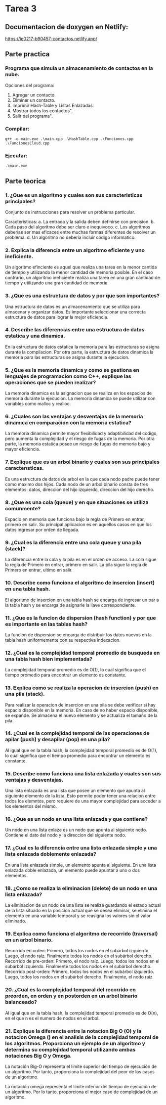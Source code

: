 # Tarea 3

## Documentacion de doxygen en Netlify:
https://ie0217-b90457-contactos.netlify.app/

## Parte practica
### Programa que simula un almacenamiento de contactos en la nube.
Opciones del programa:
1. Agregar un contacto.
2. Eliminar un contacto.
3. Imprimir Hash-Table y Listas Enlazadas.
4. Mostrar todos los contactos".
5. Salir del programa".

### Compilar:
```
g++ -o main.exe .\main.cpp .\HashTable.cpp .\Funciones.cpp .\FuncionesCloud.cpp
```
### Ejecutar:
```
.\main.exe
```

## Parte teorica

### 1. ¿Que es un algoritmo y cuales son sus caracteristicas principales?
Conjunto de instrucciones para resolver un problema particular.

Caracteristicas:
 a. La entrada y la salida deben definirse con precision.
 b. Cada paso del algoritmo debe ser claro e inequivoco.
 c. Los algoritmos deberias ser mas eficaces entre muchas formas diferentes de resolver un problema.
 d. Un algoritmo no deberia incluir codigo informatico.

### 2. Explica la diferencia entre un algoritmo eficiente y uno ineficiente.
Un algoritmo efinciente es aquel que realiza una tarea en la menor cantida de tiempo y utilizando la menor cantidad de memoria posible. En el caso contrario, un algoritmo ineficiente realiza una tarea en una gran cantidad de tiempo y utilizando una gran cantidad de memoria.

### 3. ¿Que es una estructura de datos y por que son importantes?
Una estructura de datos es un almacenamiento que se utiliza para almacenar y organizar datos. Es importante seleccionar una correcta estructura de datos para lograr la mejor eficiencia.

### 4. Describe las diferencias entre una estructura de datos estatica y una dinamica.
En la estructura de datos estatica la memoria para las estructuras se asigna durante la compilacion. Por otra parte, la estructura de datos dinamica la memoria para las estructuras se asigna durante la ejecucion.

### 5. ¿Que es la memoria dinamica y como se gestiona en lenguajes de programacion como C++, explique las operaciones que se pueden realizar?
La memoria dinamica es la asignacion que se realiza en los espacios de memoria durante la ejecucion. La memoria dinamica se puede utilizar con variables como malloc y realloc.

### 6. ¿Cuales son las ventajas y desventajas de la memoria dinamica en comparacion con la memoria estatica?
La memoria dinamica permite mayor flexibilidad y adaptibilidad del codigo, pero aumenta la complejidad y el riesgo de fugas de la memoria. Por otra parte, la memoria estatica posee un riesgo de fugas de memoria bajo y mayor eficiencia.

### 7. Explique que es un arbol binario y cuales son sus principales caracterısticas.
Es una estructura de datos de arbol en la que cada nodo padre puede tener como maximo dos hijos. Cada nodo de un arbol binario consta de tres elementos: datos, direccion del hijo izquierdo, direccion del hijo derecho.

### 8. ¿Que es una cola (queue) y en que situaciones se utiliza comunmente?
Espacio en memoria que funciona bajo la regla de Primero en entrar, primero en salir. Su principal aplicacion es en aquellos casos en que los datos ingresar por orden de llegada.

### 9. ¿Cual es la diferencia entre una cola queue y una pila (stack)?
La diferencia entre la cola y la pila es en el orden de acceso. La cola sigue la regla de Primero en entrar, primero en salir. La pila sigue la regla de Primero en entrar, ultimo en salir.

### 10. Describe como funciona el algoritmo de insercion (insert) en una tabla hash.
El algoritmo de insercion en una tabla hash se encarga de ingresar un par a la tabla hash y se encarga de asignarle la llave correspondiente.

### 11. ¿Que es la funcion de dispersion (hash function) y por que es importante en las tablas hash?
La funcion de dispersion se encarga de distribuir los datos nuevos en la tabla hash uniformemente con su respectiva indexacion.

### 12. ¿Cual es la complejidad temporal promedio de busqueda en una tabla hash bien implementada?
La complejidad temporal promedio es de O(1), lo cual significa que el tiempo promedio para encontrar un elemento es constante.

### 13. Explica como se realiza la operacion de insercion (push) en una pila (stack).
Para realizar la operacion de insercion en una pila se debe verificar si hay espacio disponible en la memoria. En caso de no haber espacio disponible, se expande. Se almacena el nuevo elemento y se actualiza el tamaño de la pila.

### 14. ¿Cual es la complejidad temporal de las operaciones de apilar (push) y desapilar (pop) en una pila?
Al igual que en la tabla hash, la complejidad temporal promedio es de O(1), lo cual significa que el tiempo promedio para encontrar un elemento es constante.

### 15. Describe como funciona una lista enlazada y cuales son sus ventajas y desventajas.
Una lista enlazada es una lista que posee un elemento que apunta al siguiente elemento de la lista. Esto permite poder tener una relacion entre todos los elemntos, pero requiere de una mayor complejidad para acceder a los elementos del mismo.

### 16. ¿Que es un nodo en una lista enlazada y que contiene?
Un nodo en una lista enlaza es un nodo que apunta al siguiente nodo. Contiene el dato del nodo y la direccion del siguiente nodo.


### 17. ¿Cual es la diferencia entre una lista enlazada simple y una lista enlazada doblemente enlazada?
En una lista enlazada simple, un elemento apunta al siguiente. En una lista enlazada doble enlazada, un elemento puede apuntar a uno o dos elementos. 

### 18. ¿Como se realiza la eliminacion (delete) de un nodo en una lista enlazada?
La eliminacion de un nodo de una lista se realiza guardando el estado actual de la lista situado en la posicion actual que se desea eliminar, se elimina el elemento en una variable temporal y se reasigna los valores sin el valor eliminado. 

### 19. Explica como funciona el algoritmo de recorrido (traversal) en un arbol binario.
Recorrido en orden: Primero, todos los nodos en el subárbol izquierdo. Luego, el nodo raíz. Finalmente todos los nodos en el subárbol derecho.
Recorrido de pre-orden: Primero, el nodo raíz. Luego, todos los nodos en el subárbol izquierdo. Finalmente todos los nodos en el subárbol derecho.
Recorrido post-orden: Primero, todos los nodos en el subárbol izquierdo. Luego, todos los nodos en el subárbol derecho. Finalmente, el nodo raíz.

### 20. ¿Cual es la complejidad temporal del recorrido en preorden, en orden y en postorden en un arbol binario balanceado?
Al igual que en la tabla hash, la complejidad temporal promedio es de O(n), en el que n es el numero de nodos en el arbol.

### 21. Explique la diferencia entre la notacion Big O (O) y la notacion Omega () en el analisis de la complejidad temporal de los algoritmos. Proporciona un ejemplo de un algoritmo y determina su complejidad temporal utilizando ambas notaciones Big O y Omega.

La notación Big-O representa el límite superior del tiempo de ejecución de un algoritmo. 
Por tanto, proporciona la complejidad del peor de los casos de un algoritmo. 

La notación omega representa el límite inferior del tiempo de ejecución de un algoritmo. 
Por lo tanto, proporciona el mejor caso de complejidad de un algoritmo.